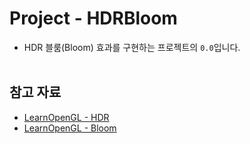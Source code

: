 # Project - HDRBloom
- HDR 블룸(Bloom) 효과를 구현하는 프로젝트의 `0.0`입니다.
<br><br>


## 참고 자료
- [LearnOpenGL - HDR](https://learnopengl.com/Advanced-Lighting/HDR)
- [LearnOpenGL - Bloom](https://learnopengl.com/Advanced-Lighting/Bloom)
